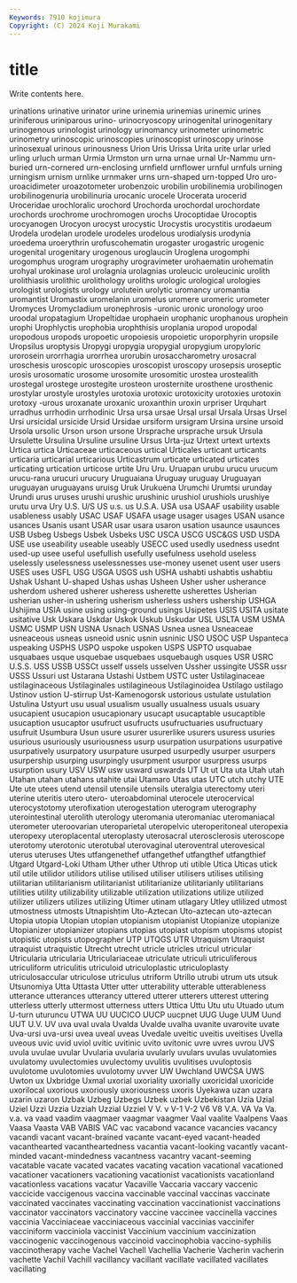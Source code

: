 ```yaml
---
Keywords: 7910 kojimura
Copyright: (C) 2024 Koji Murakami
---
```


# title

Write contents here.



urinations urinative urinator
urine urinemia urinemias urinemic urines uriniferous uriniparous urino- urinocryoscopy urinogenital
urinogenitary urinogenous urinologist urinology urinomancy urinometer urinometric urinometry urinoscopic urinoscopies
urinoscopist urinoscopy urinose urinosexual urinous urinousness Urion Uris Urissa Urita
urite urlar urled urling urluch urman Urmia Urmston urn urna
urnae urnal Ur-Nammu urn-buried urn-cornered urn-enclosing urnfield urnflower urnful urnfuls
urning urningism urnism urnlike urnmaker urns urn-shaped urn-topped Uro uro-
uroacidimeter uroazotometer urobenzoic urobilin urobilinemia urobilinogen urobilinogenuria urobilinuria urocanic urocele
Urocerata urocerid Uroceridae urochloralic urochord Urochorda urochordal urochordate urochords urochrome
urochromogen urochs Urocoptidae Urocoptis urocyanogen Urocyon urocyst urocystic Urocystis urocystitis
urodaeum Urodela urodelan urodele urodeles urodelous urodialysis urodynia uroedema uroerythrin
urofuscohematin urogaster urogastric urogenic urogenital urogenitary urogenous uroglaucin Uroglena urogomphi
urogomphus urogram urography urogravimeter urohaematin urohematin urohyal urokinase urol urolagnia
urolagnias uroleucic uroleucinic urolith urolithiasis urolithic urolithology uroliths urologic urological
urologies urologist urologists urology urolutein urolytic uromancy uromantia uromantist Uromastix
uromelanin uromelus uromere uromeric urometer Uromyces Uromycladium uronephrosis -uronic uronic
uronology uroo uroodal uropatagium Uropeltidae urophaein urophanic urophanous urophein urophi
Urophlyctis urophobia urophthisis uroplania uropod uropodal uropodous uropods uropoetic uropoiesis
uropoietic uroporphyrin uropsile Uropsilus uroptysis Uropygi uropygia uropygial uropygium uropyloric
urorosein urorrhagia urorrhea urorubin urosaccharometry urosacral uroschesis uroscopic uroscopies uroscopist
uroscopy urosepsis uroseptic urosis urosomatic urosome urosomite urosomitic urostea urostealith
urostegal urostege urostegite urosteon urosternite urosthene urosthenic urostylar urostyle urostyles
urotoxia urotoxic urotoxicity urotoxies urotoxin urotoxy -urous uroxanate uroxanic uroxanthin
uroxin urpriser Urquhart urradhus urrhodin urrhodinic Ursa ursa ursae Ursal
ursal Ursala Ursas Ursel Ursi ursicidal ursicide Ursid Ursidae ursiform
ursigram Ursina ursine ursoid Ursola ursolic Urson urson ursone Ursprache
ursprache ursuk Ursula Ursulette Ursulina Ursuline ursuline Ursus Urta-juz Urtext
urtext urtexts Urtica urtica Urticaceae urticaceous urtical Urticales urticant urticants
urticaria urticarial urticarious Urticastrum urticate urticated urticates urticating urtication urticose
urtite Uru Uru. Uruapan urubu urucu urucum urucu-rana urucuri urucury
Uruguaiana Uruguay uruguay Uruguayan uruguayan uruguayans uruisg Uruk Urukuena Urumchi
Urumtsi urunday Urundi urus uruses urushi urushic urushinic urushiol urushiols
urushiye urutu urva Ury U.S. U/S US u.s. us U.S.A.
USA usa USAAF usability usable usableness usably USAC USAF USAFA
usage usager usages USAN usance usances Usanis usant USAR usar
usara usaron usation usaunce usaunces USB Usbeg Usbegs Usbek Usbeks
USC USCA USCG USC&GS USD USDA USE use useability useable
useably USECC used usedly usedness usednt used-up usee useful usefullish
usefully usefulness usehold useless uselessly uselessness uselessnesses use-money usenet usent
user users USES uses USFL USG USGA USGS ush USHA
ushabti ushabtis ushabtiu Ushak Ushant U-shaped Ushas ushas Usheen Usher
usher usherance usherdom ushered usherer usheress usherette usherettes Usherian usherian
usher-in ushering usherism usherless ushers ushership USHGA Ushijima USIA usine
using using-ground usings Usipetes USIS USITA usitate usitative Usk Uskara
Uskdar Uskok Uskub Uskudar USL USLTA USM USMA USMC USMP
USN USNA Usnach USNAS Usnea usnea Usneaceae usneaceous usneas usneoid
usnic usnin usninic USO USOC USP Uspanteca uspeaking USPHS USPO
uspoke uspoken USPS USPTO usquabae usquabaes usque usquebae usquebaes usquebaugh
usques USR USRC U.S.S. USS USSB USSCt usself ussels usselven
Ussher ussingite USSR ussr USSS Ussuri ust Ustarana Ustashi Ustbem
USTC uster Ustilaginaceae ustilaginaceous Ustilaginales ustilagineous Ustilaginoidea Ustilago ustilago Ustinov
ustion U-stirrup Ust-Kamenogorsk ustorious ustulate ustulation Ustulina Ustyurt usu usual
usualism usually usualness usuals usuary usucapient usucapion usucapionary usucapt usucaptable
usucaptible usucaption usucaptor usufruct usufructs usufructuaries usufructuary usufruit Usumbura Usun
usure usurer usurerlike usurers usuress usuries usurious usuriously usuriousness usurp
usurpation usurpations usurpative usurpatively usurpatory usurpature usurped usurpedly usurper usurpers
usurpership usurping usurpingly usurpment usurpor usurpress usurps usurption usury USV
USW usw usward uswards UT Ut ut Uta uta Utah
utah Utahan utahan utahans utahite utai Utamaro Utas utas UTC
utch utchy UTE Ute ute utees utend utensil utensile utensils
uteralgia uterectomy uteri uterine uteritis utero utero- uteroabdominal uterocele uterocervical
uterocystotomy uterofixation uterogestation uterogram uterography uterointestinal uterolith uterology uteromania uteromaniac
uteromaniacal uterometer uteroovarian uteroparietal uteropelvic uteroperitoneal uteropexia uteropexy uteroplacental uteroplasty
uterosacral uterosclerosis uteroscope uterotomy uterotonic uterotubal uterovaginal uteroventral uterovesical uterus
uteruses Utes utfangenethef utfangethef utfangthef utfangthief Utgard Utgard-Loki Utham Uther
uther Uthrop uti utible Utica Uticas utick util utile utilidor
utilidors utilise utilised utiliser utilisers utilises utilising utilitarian utilitarianism utilitarianist
utilitarianize utilitarianly utilitarians utilities utility utilizability utilizable utilization utilizations utilize
utilized utilizer utilizers utilizes utilizing Utimer utinam utlagary Utley utlilized
utmost utmostness utmosts Utnapishtim Uto-Aztecan Uto-aztecan uto-aztecan Utopia utopia Utopian
utopian utopianism utopianist Utopianize utopianize Utopianizer utopianizer utopians utopias utopiast
utopism utopisms utopist utopistic utopists utopographer UTP UTQGS UTR Utraquism
Utraquist utraquist utraquistic Utrecht utrecht utricle utricles utricul utricular Utricularia
utricularia Utriculariaceae utriculate utriculi utriculiferous utriculiform utriculitis utriculoid utriculoplastic utriculoplasty
utriculosaccular utriculose utriculus utriform Utrillo utrubi utrum uts utsuk Utsunomiya
Utta Uttasta Utter utter utterability utterable utterableness utterance utterances utterancy
uttered utterer utterers utterest uttering utterless utterly uttermost utterness utters
Uttica Uttu Utu utu Utuado utum U-turn uturuncu UTWA UU
UUCICO UUCP uucpnet UUG Uuge UUM Uund UUT U.V. UV
uva uval uvala Uvalda Uvalde uvalha uvanite uvarovite uvate Uva-ursi
uva-ursi uvea uveal uveas Uvedale uveitic uveitis uveitises Uvella uveous
uvic uvid uviol uvitic uvitinic uvito uvitonic uvre uvres uvrou
UVS uvula uvulae uvular Uvularia uvularia uvularly uvulars uvulas uvulatomies
uvulatomy uvulectomies uvulectomy uvulitis uvulitises uvuloptosis uvulotome uvulotomies uvulotomy uvver
UW Uwchland UWCSA UWS Uwton ux Uxbridge Uxmal uxorial uxoriality
uxorially uxoricidal uxoricide uxorilocal uxorious uxoriously uxoriousness uxoris Uyekawa uzan
uzara uzarin uzaron Uzbak Uzbeg Uzbegs Uzbek uzbek Uzbekistan Uzia
Uzial Uziel Uzzi Uzzia Uzziah Uzzial Uzziel V V. v
V-1 V-2 V6 V8 V.A. VA Va Va. v.a. va
vaad vaadim vaagmaer vaagmar vaagmer Vaal vaalite Vaalpens Vaas Vaasa
Vaasta VAB VABIS VAC vac vacabond vacance vacancies vacancy vacandi
vacant vacant-brained vacante vacant-eyed vacant-headed vacanthearted vacantheartedness vacantia vacant-looking vacantly
vacant-minded vacant-mindedness vacantness vacantry vacant-seeming vacatable vacate vacated vacates vacating
vacation vacational vacationed vacationer vacationers vacationing vacationist vacationists vacationland vacationless
vacations vacatur Vacaville Vaccaria vaccary vaccenic vaccicide vaccigenous vaccina vaccinable
vaccinal vaccinas vaccinate vaccinated vaccinates vaccinating vaccination vaccinationist vaccinations vaccinator
vaccinators vaccinatory vaccine vaccinee vaccinella vaccines vaccinia Vacciniaceae vacciniaceous vaccinial
vaccinias vaccinifer vacciniform vacciniola vaccinist Vaccinium vaccinium vaccinization vaccinogenic vaccinogenous
vaccinoid vaccinophobia vaccino-syphilis vaccinotherapy vache Vachel Vachell Vachellia Vacherie Vacherin
vacherin vachette Vachil Vachill vacillancy vacillant vacillate vacillated vacillates vacillating

